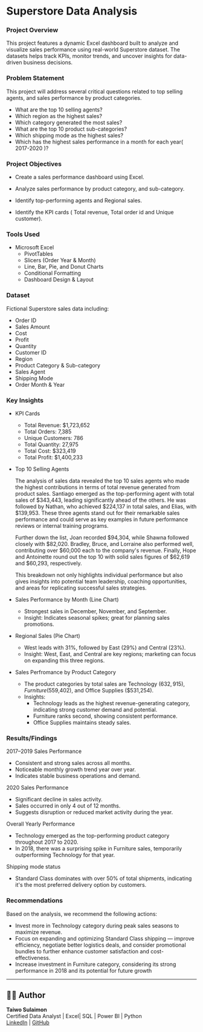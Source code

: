 # Superstore Data Analysis
### Project Overview
This project features a dynamic Excel dashboard built to analyze and visualize sales performance using real-world Superstore dataset. The datasets helps track KPIs, monitor trends, and uncover insights for data-driven business decisions.
### Problem Statement
This project will address several critical questions related to top selling agents, and sales performance by product categories.
* What are the top 10 selling agents?
* Which region as the highest sales?
* Which category generated the most sales?
* What are the top 10 product sub-categories?
* Which shipping mode as the highest sales?
* Which has the highest sales performance in a month for each year( 2017-2020 )?
### Project Objectives
* Create a sales performance dashboard using Excel.

* Analyze sales performance by product category, and sub-category.

* Identify top-performing agents and Regional sales.

* Identify the KPI cards ( Total revenue, Total order id and Unique customer).
### Tools Used
* Microsoft Excel
  * PivotTables
  * Slicers (Order Year & Month)
  * Line, Bar, Pie, and Donut Charts
  * Conditional Formatting
  * Dashboard Design & Layout
### Dataset
Fictional Superstore sales data including:
* Order ID
* Sales Amount
* Cost
* Profit
* Quantity
* Customer ID
* Region
* Product Category & Sub-category
* Sales Agent
* Shipping Mode
* Order Month & Year
### Key Insights
* KPI Cards
  * Total Revenue: $1,723,652
  * Total Orders: 7,385
  * Unique Customers: 786
  * Total Quantity: 27,975
  * Total Cost: $323,419
  * Total Profit: $1,400,233

* Top 10 Selling Agents

  The analysis of sales data revealed the top 10 sales agents who made the highest contributions in terms of total revenue generated from product sales.
  Santiago emerged as the top-performing agent with total sales of $343,443, leading significantly ahead of the others. He was followed by Nathan, who    achieved $224,137 in total sales, and Elias, with $139,953. These three agents stand out for their remarkable sales performance and could serve as     key examples in future performance reviews or internal training programs.

  Further down the list, Joan recorded $94,304, while Shawna followed closely with $82,020. Bradley, Bruce, and Lorraine also performed well,   contributing over $60,000 each to the company's revenue. Finally, Hope and Antoinette round out the top 10 with solid sales figures of $62,619 and $60,293, respectively.

  This breakdown not only highlights individual performance but also gives insights into potential team leadership, coaching opportunities, and areas   for replicating successful sales strategies.

* Sales Performance by Month (Line Chart)
  *	Strongest sales in December, November, and September.
  * Insight: Indicates seasonal spikes; great for planning sales promotions.

* Regional Sales (Pie Chart)
  *	West leads with 31%, followed by East (29%) and Central (23%).
  *	Insight: West, East, and Central are key regions; marketing can focus on expanding this three regions.

* Sales Perfromance by Product Category
  * The product categories by total sales are Technology ($632,915), Furniture ($559,402), and Office Supplies ($531,254).
  * Insights:
    * Technology leads as the highest revenue-generating category, indicating strong customer demand and potential.
    * Furniture ranks second, showing consistent performance.
    * Office Supplies maintains steady sales.

### Results/Findings
2017–2019 Sales Performance
* Consistent and strong sales across all months.
* Noticeable monthly growth trend year over year.
* Indicates stable business operations and demand.

2020 Sales Performance
* Significant decline in sales activity.
* Sales occurred in only 4 out of 12 months.
* Suggests disruption or reduced market activity during the year.

 Overall Yearly Performance
* Technology emerged as the top-performing product category throughout 2017 to 2020.
* In 2018, there was a surprising spike in Furniture sales, temporarily outperforming Technology for that year.

Shipping mode status
* Standard Class dominates with over 50% of total shipments, indicating it's the most preferred delivery option by customers.

### Recommendations
Based on the analysis, we recommend the following actions:
* Invest more in Technology category during peak sales seasons to maximize revenue.
* Focus on expanding and optimizing Standard Class shipping — improve efficiency, negotiate better logistics deals, and consider promotional bundles to further enhance customer satisfaction and cost-effectiveness.
* Increase investment in Furniture category, considering its strong performance in 2018 and its potential for future growth

   



---

## 👨‍💻 Author
**Taiwo Sulaimon**  
Certified Data Analyst | Excel| SQL | Power BI | Python  
[LinkedIn](https://www.linkedin.com/in/taiwo-sulaimon-2b85a72b6) | [GitHub](https://github.com/yourusername)



  


  
